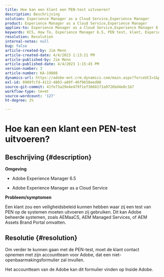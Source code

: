 ```yaml
---
title: Hoe kan een klant een PEN-test uitvoeren?
description: Beschrijving
solution: Experience Manager as a Cloud Service,Experience Manager
product: Experience Manager as a Cloud Service,Experience Manager
applies-to: Experience Manager as a Cloud Service,Experience Manager 6.5
keywords: KCS, How To, Experience Manager 6.5, PEN test, klant, Experience Manager wolkendienst, AEM
resolution: Resolution
internal-notes: null
bug: false
article-created-by: Jim Menn
article-created-date: 4/4/2023 1:13:21 PM
article-published-by: Jim Menn
article-published-date: 4/4/2023 1:15:45 PM
version-number: 3
article-number: KA-19808
dynamics-url: https://adobe-ent.crm.dynamics.com/main.aspx?forceUCI=1&pagetype=entityrecord&etn=knowledgearticle&id=4c121076-ead2-ed11-a7c7-6045bd006b4b
exl-id: 0909fcfd-4112-4803-a89f-46f9658eed08
source-git-commit: 41fe73a29e4e479f1ef3668171a9726bd4e8c1b7
workflow-type: tm+mt
source-wordcount: '127'
ht-degree: 2%

---
```


# Hoe kan een klant een PEN-test uitvoeren?

## Beschrijving {#description}


<b>Omgeving</b>

- Adobe Experience Manager 6.5

- Adobe Experience Manager as a Cloud Service

<b>Probleem/symptomen</b>

Een klant zou een veiligheidsbeleid kunnen hebben waar zij een test van PEN op de systemen moeten uitvoeren zij gebruiken. Dit kan Adobe beheerde systemen, zoals AEMaaCS, AEM Managed Services, of AEM Assets Brand Portal omvatten.


## Resolutie {#resolution}


Om verder te kunnen gaan met de PEN-test, moet de klant contact opnemen met zijn accountteam voor Adobe, dat een niet-openbaarmakingsformulier zal invullen.

Het accountteam van de Adobe kan dit formulier vinden op Inside Adobe.
